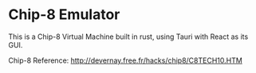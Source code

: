 # Chip-8 Emulator

This is a Chip-8 Virtual Machine built in rust, using Tauri with React as its GUI. 

Chip-8 Reference: http://devernay.free.fr/hacks/chip8/C8TECH10.HTM
